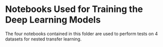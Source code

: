 # Notebooks Used for Training the Deep Learning Models

The four notebooks contained in this folder are used to perform tests on 4 datasets for nested transfer learning.
